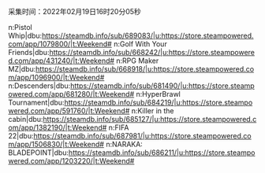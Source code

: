 采集时间：2022年02月19日16时20分05秒

n:Pistol Whip|dbu:https://steamdb.info/sub/689083/|u:https://store.steampowered.com/app/1079800/|t:Weekend#
n:Golf With Your Friends|dbu:https://steamdb.info/sub/668242/|u:https://store.steampowered.com/app/431240/|t:Weekend#
n:RPG Maker MZ|dbu:https://steamdb.info/sub/668918/|u:https://store.steampowered.com/app/1096900/|t:Weekend#
n:Descenders|dbu:https://steamdb.info/sub/681490/|u:https://store.steampowered.com/app/681280/|t:Weekend#
n:HyperBrawl Tournament|dbu:https://steamdb.info/sub/684219/|u:https://store.steampowered.com/app/591760/|t:Weekend#
n:Killer in the cabin|dbu:https://steamdb.info/sub/685127/|u:https://store.steampowered.com/app/1382190/|t:Weekend#
n:FIFA 22|dbu:https://steamdb.info/sub/687981/|u:https://store.steampowered.com/app/1506830/|t:Weekend#
n:NARAKA: BLADEPOINT|dbu:https://steamdb.info/sub/686211/|u:https://store.steampowered.com/app/1203220/|t:Weekend#
